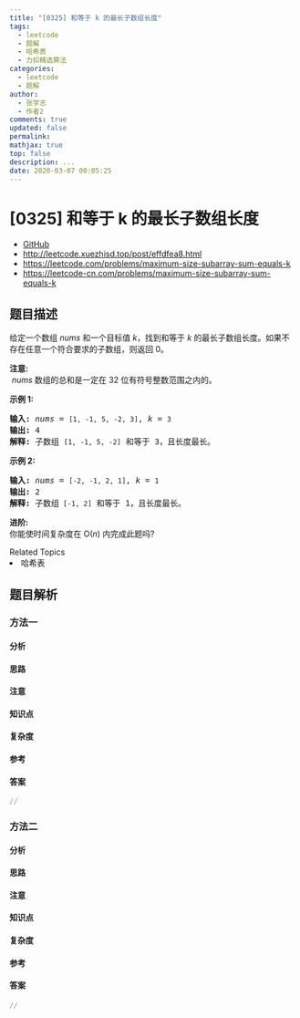 ```yaml
---
title: "[0325] 和等于 k 的最长子数组长度"
tags:
  - leetcode
  - 题解
  - 哈希表
  - 力扣精选算法
categories:
  - leetcode
  - 题解
author:
  - 张学志
  - 作者2
comments: true
updated: false
permalink:
mathjax: true
top: false
description: ...
date: 2020-03-07 00:05:25
---
```



# [0325] 和等于 k 的最长子数组长度
* [GitHub](https://github.com/algoboy101/LeetCodeCrowdsource/tree/master/_posts/QA/%5B0325%5D%20%E5%92%8C%E7%AD%89%E4%BA%8E%20k%20%E7%9A%84%E6%9C%80%E9%95%BF%E5%AD%90%E6%95%B0%E7%BB%84%E9%95%BF%E5%BA%A6.md)
* http://leetcode.xuezhisd.top/post/effdfea8.html
* https://leetcode.com/problems/maximum-size-subarray-sum-equals-k
* https://leetcode-cn.com/problems/maximum-size-subarray-sum-equals-k


## 题目描述

<p>给定一个数组 <em>nums</em> 和一个目标值 <em>k</em>，找到和等于<em> k </em>的最长子数组长度。如果不存在任意一个符合要求的子数组，则返回 0。</p>

<p><strong>注意:</strong><br>
&nbsp;<em>nums</em> 数组的总和是一定在 32 位有符号整数范围之内的。</p>

<p><strong>示例 1:</strong></p>

<pre><strong>输入: </strong><em>nums</em> = <code>[1, -1, 5, -2, 3]</code>, <em>k</em> = <code>3</code>
<strong>输出: </strong>4 
<strong>解释: </strong>子数组 <code>[1, -1, 5, -2]</code> 和等于 3，且长度最长。
</pre>

<p><strong>示例 2:</strong></p>

<pre><strong>输入: </strong><em>nums</em> = <code>[-2, -1, 2, 1]</code>, <em>k</em> = <code>1</code>
<strong>输出: </strong>2 <strong>
解释: </strong>子数组<code> [-1, 2]</code> 和等于 1，且长度最长。</pre>

<p><strong>进阶:</strong><br>
你能使时间复杂度在 O(<em>n</em>) 内完成此题吗?</p>
<div><div>Related Topics</div><div><li>哈希表</li></div></div>


## 题目解析


### 方法一

#### 分析

#### 思路

#### 注意

#### 知识点

#### 复杂度

#### 参考

#### 答案

```cpp
//
```


### 方法二

#### 分析

#### 思路

#### 注意

#### 知识点

#### 复杂度

#### 参考

#### 答案

```cpp
//
```


